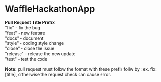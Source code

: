 # WaffleHackathonApp

<strong>Pull Request Title Prefix</strong><br>
  "fix" - fix the bug<br>
  "feat" - new feature<br>
  "docs" - document<br>
  "style" - coding style change<br>
  "close" - close the issue<br>
  "release" - release the new update<br>
  "test" - test the code<br><br>
<strong>Note:</strong> pull request must follow the format with these prefix follw by : ex. fix:[title], ortherwise the request check can cause error.
